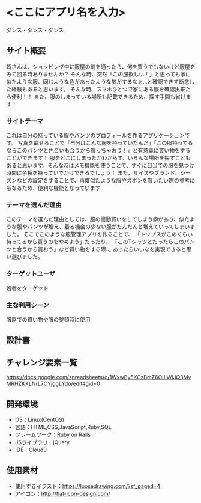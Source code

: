 # <ここにアプリ名を入力>
ダンス・タンス・ダンス

## サイト概要
皆さんは、ショッピング中に服屋の前を通ったら、何を買うでもないけど服屋をみて回る時ありませんか？
そんな時、突然「この服欲しい！」と思っても家に似たような服、同じような色があったような気がするなぁ...と確認できず断念した経験もあると思います。
そんな時、スマホひとつで家にある服を確認出来たら便利！！
また、服のしまっている場所も記載できるため、探す手間も省けます！

### サイトテーマ
これは自分の持っている服やパンツのプロフィールを作るアプリケーションです。
写真を載せることで「自分はこんな服を持っていたんだ」「この服持ってるならこのパンツと色合いも合うから買っちゃおう！」と有意義に買い物をすることができます！
服をどこにしまったかわからず、いろんな場所を探すこともあると思います。そんな時はメモ機能を使うことで、すぐに目当ての服を見つけ時間に余裕を持っていでかけできるでしょう！
また、サイズやブランド、シーズンなどの設定をすることで、再度似たような服やズボンを買いたい際の参考にもなるため、便利な機能となっています

### テーマを選んだ理由
このテーマを選んだ理由としては、服の衝動買いをしてしまう癖があり、似たような服やパンツが増え、着る機会の少ない服がだんだんと増えていってしまいました。
そこでこのような服管理アプリを作ることで、
「トップスがこのくらい持ってるから買うのをやめよう」だったり、
「このTシャツとだったらこのパンツと合うから買おう」など買い物をする際に
あったらいいなを実現できると思い選びました。

### ターゲットユーザ
若者をターゲット

### 主な利用シーン
服屋での買い物や服の整頓時に使用

## 設計書


## チャレンジ要素一覧
<https://docs.google.com/spreadsheets/d/1WxwBy5KCzBmZ6OJIWlJQ3MvMRHZKXLNrL7OYjggLYdo/edit#gid=0>

## 開発環境
- OS：Linux(CentOS)
- 言語：HTML,CSS,JavaScript,Ruby,SQL
- フレームワーク：Ruby on Rails
- JSライブラリ：jQuery
- IDE：Cloud9

## 使用素材
- 使用するイラスト：https://loosedrawing.com/?sf_paged=4
- アイコン：http://flat-icon-design.com/